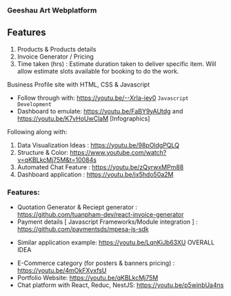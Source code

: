 ### Geeshau Art Webplatform
## Features
1. Products & Products details
2. Invoice Generator / Pricing
3. Time taken (hrs) : Estimate duration taken to deliver specific item. Will allow estimate slots available for booking to do the work. 



Business Profile site with HTML, CSS &amp; Javascript
* Follow through with: https://youtu.be/--XrIa-iey0 
`Javascript Development`
* Dashboard to emulate: https://youtu.be/FaBY9yAUtdg and https://youtu.be/K7vHoUwClaM [Infographics]

Following along with: 
1. Data Visualization Ideas : https://youtu.be/98pOldgPQLQ
2. Structure & Color: https://www.youtube.com/watch?v=qKBLkcMj75M&t=10084s
3. Automated Chat Feature : https://youtu.be/zQyrwxMPm88
4. Dashboard application : https://youtu.be/jx5hdo50a2M

### Features: 
* Quotation Generator & Reciept generator : https://github.com/tuanpham-dev/react-invoice-generator
* Payment details [ Javascript Frameworks/Module integration ] : https://github.com/paymentsds/mpesa-js-sdk
 - Similar application example: https://youtu.be/LqnKiJb63XU OVERALL IDEA
<!-- Avoid payment module coding from scratch. Users will have to:
1. Make payment on the site-->
* E-Commerce category (for posters & banners pricing) : https://youtu.be/4mOkFXyxfsU
* Portfolio Website: https://youtu.be/qKBLkcMj75M
* Chat platform with React, Reduc, NestJS: https://youtu.be/p5winbUa4ns
